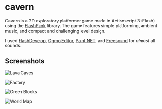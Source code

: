 cavern
======

Cavern is a 2D exploratory platformer game made in Actionscript 3 (Flash) using the [FlashPunk](https://github.com/Draknek/FlashPunk) library. The game features simple platforming, ambient music, and compact and challenging level design.

I used [FlashDevelop](http://www.flashdevelop.org), [Ogmo Editor](http://www.ogmoeditor.com), [Paint.NET](http://www.getpaint.net), and [Freesound](http://www.freesound.org) for _almost_ all sounds.

Screenshots
-----------

![Lava Caves](http://i.imgur.com/hKSlsEZ.png)

![Factory](http://i.imgur.com/NTFmLXT.png)

![Green Blocks](http://i.imgur.com/CqHLAEa.png)

![World Map](http://i.imgur.com/x17mtIQ.png)